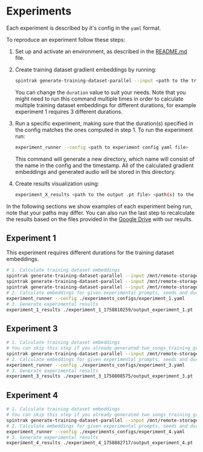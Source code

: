 # Experiments

Each experiment is described by it's config in the `yaml` format.

To reproduce an experiment follow these steps:

1. Set up and activate an environment, as described in the [README.md](./README.md) file.
2. Create training dataset gradient embeddings by running:
    ```bash
    spintrak generate-training-dataset-parallel --input <path to the training dataset directory> --model <path to the directory with compressed_state_dict.bin and state_dict.bin files> --duration 30 --output training_gradients_30.bin
    ```
    You can change the `duration` value to suit your needs. Note that you might need to run this command multiple times in order to calculate multiple training dataset embeddings for different durations, for example experiment 1 requires 3 different durations.

3. Run a specific experiment, making sure that the duration(s) specified in the config matches the ones computed in step 1. To run the experiment run:
    ```bash
    experiment_runner --config <path to experiment config yaml file>
    ```
    This command will generate a new directory, which name will consist of the name in the config and the timestamp. All of the calculated gradient embeddings and generated audio will be stored in this directory.
4. Create results visualization using:
    ```bash
    experiment_X_results <path to the output .pt file> <path(s) to the training gradients file>
    ```

In the following sections we show examples of each experiment being run, note that your paths may differ. You can also run the last step to recalculate the results based on the files provided in the [Google Drive](https://drive.google.com/drive/folders/1Si6E7aDu9RbvTPw6bMwp-h-HLZtLHneK) with our results.

## Experiment 1
This experiment requires different durations for the training dataset embeddings.

```bash
# 1. Calculate training dataset embeddings
spintrak generate-training-dataset-parallel --input /mnt/remote-storage/new_finetunings/two_songs/dataset/ --model /mnt/remote-storage/new_finetunings/two_songs/weights/ --duration 30 --output two_songs_training_gradients_30.bin
spintrak generate-training-dataset-parallel --input /mnt/remote-storage/new_finetunings/two_songs/dataset/ --model /mnt/remote-storage/new_finetunings/two_songs/weights/ --duration 60 --output two_songs_training_gradients_60.bin
spintrak generate-training-dataset-parallel --input /mnt/remote-storage/new_finetunings/two_songs/dataset/ --model /mnt/remote-storage/new_finetunings/two_songs/weights/ --duration 120 --output two_songs_training_gradients_120.bin
# 2. Calculate embeddings for given experimental prompts, seeds and durations
experiment_runner --config ./experiments_configs/experiment_1.yaml
# 3. Generate experimental results
experiment_1_results ./experiment_1_1758810259/output_experiment_1.pt ./two_songs_training_gradients_*.bin
```

## Experiment 3

```bash
# 1. Calculate training dataset embeddings
# You can skip this step if you already generated two_songs_training_gradients_30.bin
spintrak generate-training-dataset-parallel --input /mnt/remote-storage/new_finetunings/two_songs_temp/dataset/ --model /mnt/remote-storage/new_finetunings/two_songs/weights/ --duration 30 --output two_songs_training_gradients_30.bin
# 2. Calculate embeddings for given experimental prompts, seeds and durations
experiment_runner --config ./experiments_configs/experiment_3.yaml
# 3. Generate experimental results
experiment_3_results ./experiment_3_1758808575/output_experiment_3.pt ./two_songs_training_gradients_30.bin
```

## Experiment 4

```bash
# 1. Calculate training dataset embeddings
# You can skip this step if you already generated two_songs_training_gradients_30.bin
spintrak generate-training-dataset-parallel --input /mnt/remote-storage/new_finetunings/two_songs_temp/dataset/ --model /mnt/remote-storage/new_finetunings/two_songs/weights/ --duration 30 --output two_songs_training_gradients_30.bin
# 2. Calculate embeddings for given experimental prompts, seeds and durations
experiment_runner --config ./experiments_configs/experiment_4.yaml
# 3. Generate experimental results
experiment_4_results ./experiment_4_1758882717/output_experiment_4.pt ./two_songs_training_gradients_30.bin
```
